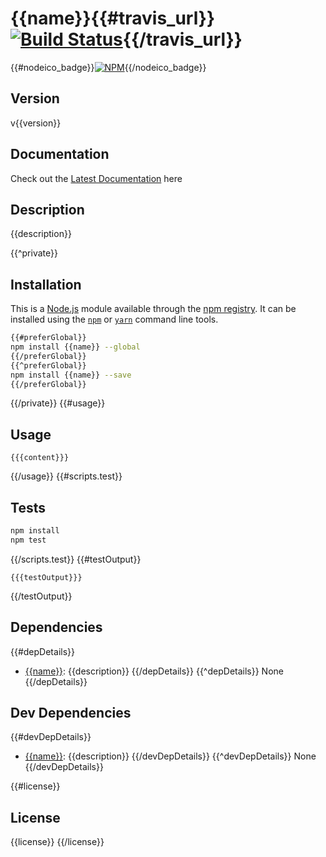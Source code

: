 # {{name}}{{#travis_url}} [![Build Status]({{travis_url}}.png?branch=master)]({{travis_url}}){{/travis_url}}

{{#nodeico_badge}}[![NPM](https://nodei.co/npm/{{name}}.png?downloads=true&downloadRank=true&stars=true)](https://nodei.co/npm/{{name}}/){{/nodeico_badge}}

## Version
v{{version}}

## Documentation
Check out the [Latest Documentation](https://blackmirror1980.github.io/flavor-js/docs/index.html) here

## Description
{{description}}

{{^private}}
## Installation

This is a [Node.js](https://nodejs.org/) module available through the 
[npm registry](https://www.npmjs.com/). It can be installed using the 
[`npm`](https://docs.npmjs.com/getting-started/installing-npm-packages-locally)
or 
[`yarn`](https://yarnpkg.com/en/)
command line tools.

```sh
{{#preferGlobal}}
npm install {{name}} --global
{{/preferGlobal}}
{{^preferGlobal}}
npm install {{name}} --save
{{/preferGlobal}}
```
{{/private}}
{{#usage}}

## Usage

```{{language}}
{{{content}}}
```
{{/usage}}
{{#scripts.test}}

## Tests

```sh
npm install
npm test
```
{{/scripts.test}}
{{#testOutput}}
```
{{{testOutput}}}
```
{{/testOutput}}

## Dependencies

{{#depDetails}}
- [{{name}}]({{repository}}): {{description}}
{{/depDetails}}
{{^depDetails}}
None
{{/depDetails}}

## Dev Dependencies

{{#devDepDetails}}
- [{{name}}]({{repository}}): {{description}}
{{/devDepDetails}}
{{^devDepDetails}}
None
{{/devDepDetails}}

{{#license}}
## License

{{license}}
{{/license}}
